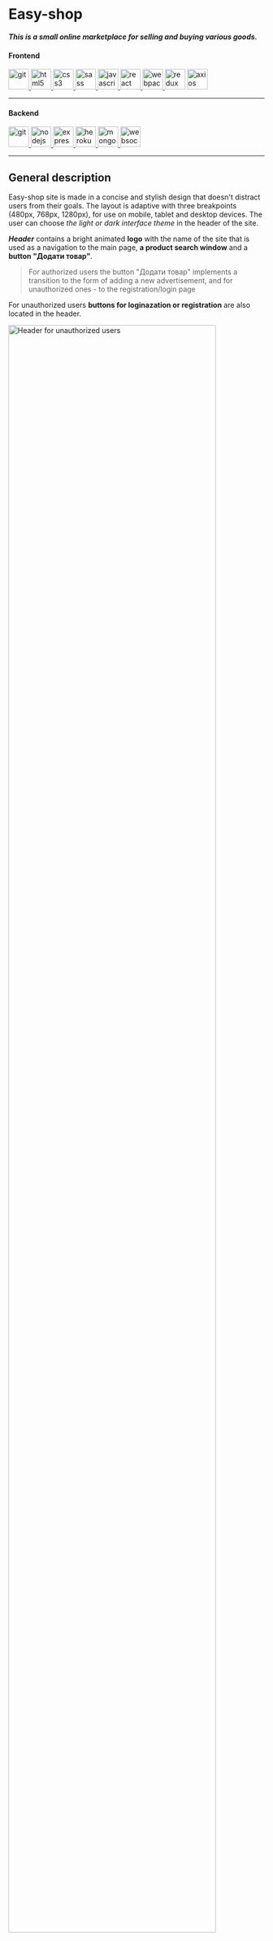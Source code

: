# Easy-shop

**_This is a small online marketplace for selling and buying various goods._**

#### Frontend

<div> <a href="https://git-scm.com/" target="_blank" rel="noreferrer"> <img src="https://www.vectorlogo.zone/logos/git-scm/git-scm-icon.svg" alt="git" width="40" height="40"/> </a> <a href="https://www.w3.org/html/" target="_blank" rel="noreferrer"> <img src="https://raw.githubusercontent.com/devicons/devicon/master/icons/html5/html5-original-wordmark.svg" alt="html5" width="40" height="40"/><a href="https://www.w3schools.com/css/" target="_blank" rel="noreferrer"> <img src="https://raw.githubusercontent.com/devicons/devicon/master/icons/css3/css3-original-wordmark.svg" alt="css3" width="40" height="40"/> </a> <a href="https://sass-lang.com" target="_blank" rel="noreferrer"> <img src="https://raw.githubusercontent.com/devicons/devicon/master/icons/sass/sass-original.svg" alt="sass" width="40" height="40"/> </a> </a> <a href="https://developer.mozilla.org/en-US/docs/Web/JavaScript" target="_blank" rel="noreferrer"> <img src="https://raw.githubusercontent.com/devicons/devicon/master/icons/javascript/javascript-original.svg" alt="javascript" width="40" height="40"/> </a>  <a href="https://reactjs.org/" target="_blank" rel="noreferrer"> <img src="https://raw.githubusercontent.com/devicons/devicon/master/icons/react/react-original-wordmark.svg" alt="react" width="40" height="40"/> </a> <a href="https://webpack.js.org" target="_blank" rel="noreferrer"> <img src="https://raw.githubusercontent.com/devicons/devicon/d00d0969292a6569d45b06d3f350f463a0107b0d/icons/webpack/webpack-original-wordmark.svg" alt="webpack" width="40" height="40"/> </a> <a href="https://redux-toolkit.js.org" target="_blank" rel="noreferrer"> <img src="/public/images/readme/redux.svg" alt="redux" width="40" height="40"/></a> <a href="https://axios-http.com/" target="_blank" rel="noreferrer"> <img src="/public/images/readme/axios.png" alt="axios" width="40" height="40"/> </a></div>

---

#### Backend

<div> <a href="https://git-scm.com/" target="_blank" rel="noreferrer"> <img src="https://www.vectorlogo.zone/logos/git-scm/git-scm-icon.svg" alt="git" width="40" height="40"/> </a> <a href="https://nodejs.org" target="_blank" rel="noreferrer"> <img src="https://raw.githubusercontent.com/devicons/devicon/master/icons/nodejs/nodejs-original-wordmark.svg" alt="nodejs" width="40" height="40"/> </a> <a href="https://expressjs.com" target="_blank" rel="noreferrer"> <img src="https://raw.githubusercontent.com/devicons/devicon/master/icons/express/express-original-wordmark.svg" alt="express" width="40" height="40"/> </a>  <a href="https://heroku.com" target="_blank" rel="noreferrer"> <img src="https://www.vectorlogo.zone/logos/heroku/heroku-icon.svg" alt="heroku" width="40" height="40"/> </a>  <a href="https://www.mongodb.com/" target="_blank" rel="noreferrer"> <img src="https://raw.githubusercontent.com/devicons/devicon/master/icons/mongodb/mongodb-original-wordmark.svg" alt="mongodb" width="40" height="40"/> </a> <a href="https://websockets.spec.whatwg.org/" target="_blank" rel="noreferrer"> <img src="/public/images/readme/websocket.png" alt="websocket" width="40" height="40"/> </a> </div>

---

## General description

Easy-shop site is made in a concise and stylish design that doesn't distract
users from their goals. The layout is adaptive with three breakpoints (480px,
768px, 1280px), for use on mobile, tablet and desktop devices. The user can
choose _the light or dark interface theme_ in the header of the site.

**_Header_** contains a bright animated **logo** with the name of the site that
is used as a navigation to the main page, **a product search window** and a
**button "Додати товар"**.

> For authorized users the button "Додати товар" implements a transition to the
> form of adding a new advertisement, and for unauthorized ones - to the
> registration/login page

For unauthorized users **buttons for loginazation or registration** are also
located in the header.

<img src='/public/images/readme/header_desktop.png' alt="Header for unauthorized users" width='90%'
heigth='auto'></img>

The interface of the header in desktop version _for authorized users_ contains a
navigation buttons to the following pages: **shopping basket, dialogues,
favourite items (products, sellers, searches), profile** and an **exit button**.

<img src='/public/images/readme/header_desktop_aut.png' alt="Header for authorized users" width='90%'
heigth='auto'></img>

Same navigation buttons in mobile version are displayed in the bottom of the
site.

<img src='/public/images/readme/mobile_desktop_aut.png' alt="Navigation in mobile version" width='300px'
heigth='auto'></img>

**_Main page_** displays a carousel of designed photos that are changing
cyclically and can be flipped manually. **VIP ads** are viewed a little lower,
and even lower there is **a section with lists of discounted products, new
products and popular items**. Each of these lists has own pagination.

<img src='/public/images/readme/main_page.png' alt="Navigation in mobile version" width='90%'
heigth='auto'></img>

**Footer** displays contact information for feedback, including **_social media
links_**, as well as **_a Google-maps map_** of the store's main office
location. In addition, by clicking on the button **_"Команда розробників
сайту"_**, the user can go to the page with a list and contact details of all
team members who worked on the project.

<img src='/public/images/readme/footer.png' alt="Footer" width='90%'
heigth='auto'></img>

---

## Options

### Loginization/registration

In order to use the entire range of site options, the user needs to
`register (for new users)/login (for users with an existing account)` by filling
in the appropriate ones validated forms. Navigation to these pages is displayed
in the header in desktop version or in the bottom in mobile version.  
**To register**, you must enter your login, e-mail and password (more than 7
characters). In order **to login** there are two fields to enter e-mail and
password. Authorization is possible, in particular, through **a Google
account**.

<img src='/public/images/readme/login.png' alt="Login Page" width='90%'
heigth='auto'></img>

### Profile page

Each registered user has own **_profile page_**, that displays: **rating, fact
of verification (if verifired), number of days since registration, location,
subscriber count, number of sales and online status**. This page is navigated by
the button in the header (desktop version) or at the bottom block (mobile
version).  
Also at the profile page the user can view:

- **_selling goods_** with the possibility of editing and deleting each of them:
- **_purchased goods_** with the possibility of filtering by status: all, new,
  confirmed, rejected;
- **_sold goods_** with the possibility of filtering by status (all, new,
  confirmed, rejected);
- **_received reviews_** as a seller and as a buyer, and **_reviews that were
  left_**;
- **_settings_**.

<img src='/public/images/readme/profile.png' alt="Profile Page" width='90%'
heigth='auto'></img>

In the settings the user can `edit contact data, change the profile photo` (by
uploading a photo no larger than 75 KB) and `verify the email`. So after
clicking the corresponding button "Підтвердити" a special link will be sent to
the specified email address, which is valid for 10 minutes from the moment of
its formation and which the user needs to follow.

### Adding a new ad

Every authorized user can `add advertisement` at the special page that is
navigated by the button "Додати товар" in the header. For adding new add it is
necessary to `fill out the fields in the appropriate form`:

- indicate **the name of the product, its description, brand, number of items,
  price, keywords**;
- select an option among presented ones for **the regarding status, category and
  section, size (you can choose several options), VIP status**;
- upload up to 6 **photos of the product**, one of which will be the main one
  that means displaying in the product card.

If the user will try to `send a form with unfilled required field`, the cursor
is focused on such a field, and the page scrolls to the corresponding level.

<img src='/public/images/readme/add.png' alt="Add Page" width='90%'
heigth='auto'></img>

### Product page

After the submission of the product search window in header the user occurs on
**_the product page_**. Navigation of this page is provided by clicking on the
corresponding buttons at the bottom of the header (on tablet and desktop
versions) and consists of four categories: **_"Чоловікам", "Жінкам", "Дитячі
товари", "Краса та здоров'я"_**. Navigation **_by categories and
subcategories_** is displayed by opening a modal window in the left part of
header.

<img src='/public/images/readme/modal.png' alt="Modal window of the catalog" width='90%'
heigth='auto'></img>

> **_The product page_** consists of two sections: \***\*filters and list of
> products\*\***.

**The section of filters** allows the user
`to search for products according to the selected criteria`: **_size_**(you can
choose several options), **_price_** (specific or within a certain range),
**_condition_** (you can choose several options) and **_brand_**. The installed
filters will be applied to product searches until the moment of filters reset by
`clicking on the corresponding button or submitting a new search word`.

**The section of products** consists of:

- **_navigation by categories and subcategories of goods_** with displaying the
  number of found products;
- **_block with buttons_**
  `(reset filters, reset search word, subscribe to search (for authorized users) and sorting by popularity, by increasing price, by decreasing price, by date)`;
- **_list of found products_** with pagination.

<img src='/public/images/readme/filters.png' alt="Product page" width='90%'
heigth='auto'></img>

### General product card and Product item page

By viewing **the general product card** at any page the user can get acquainted
with **_the name of the product, its price, available sizes, the main photo, as
well as the number of users who assigned the product to their favorites_**. In
order **_to rank product to the favorites_**, it is enough to
`click on the "heart" icon` in the lower right corner - such an icon will turn
yellow. With **_hover and focus on the product card_** the main product
description will be displayed on the muted background of the photo.

`By clicking on the product card`, the user will occur at **the page of this
product**. Here it is possible
`to view each of the uploaded product photos in full screen`. Also this page
contains **_detailed information about the product, including its description,
price, available sizes, condition, brand, available shipping methods_**.  
By clicking on the corresponding icons, the user can **_add the product to
favorites or ask the seller a question_**. If the user
`clicks on the button "Додати до кошика"`, the product will be added to the list
of products in the basket, and in the header of the site the current number of
products in this list will increase accordingly.
`Activating the button "Купити зараз"` has as a result the transition to **the
page of the list of products in the basket**, where the user can finalize the
order.  
Also the product item page contains general information about the seller of this
product, as well as a possibility `to subscribe to the seller` by the
corresponding button.
<img src='/public/images/readme/productItem.png' alt="Product item page" width='90%'
heigth='auto'></img>

### Seller's profile page

Clicking on the seller's name in the the product item page will take user **to
seller's profile page**, where there is an opportunity to familiarize yourself
with **_the list of the seller's ads, reviews_** (as a seller and as a buyer),
as well as **_additional information about the seller_**. The page also contains
`a button for making a subscription` to the seller.

<img src='/public/images/readme/seller_profile.png' alt="Seller's profile page" width='90%'
heigth='auto'></img>

### Favourites

The list of cards of **selected subscriptions to goods, sellers and searches**
is displayed on the corresponding page, which can be navigated to by
`the button in the header of the site`. Each of the subscriptions can be
`deleted` by clicking the corresponding button located on subscription cards.

<img src='/public/images/readme/favorites.png' alt="Favourites page" width='90%'
heigth='auto'></img>

### Dialogues

The dialogues page displays **_active and archived dialogues_** between site
users. Communication is happening instantly, because the addressee receives the
message a few seconds after sending. The number of messages changes in the
header of the site immediately after receiving or reading.

<img src='/public/images/readme/dialogues.png' alt="Favourites page" width='90%'
heigth='auto'></img>

### Shopping basket

**_Shopping basket page_** displays lists of **ads that have been added to the
basket**, grouped by each seller. At the end of each list, there are buttons for
`adding other products of this seller (by transition to the seller's profile page) and for ordering`.

<img src='/public/images/readme/basket.png' alt="Basket page" width='90%'
heigth='auto'></img>

### Checkout

The checkout page displays:

- **general information** about the product;
- **a form for filling in** delivery data;
- **the contact data receiving form**, in which the data of the authorized user
  is filled by default;
- the block that contains **the price of the order** and the button "Оформити".

After `visiting the checkout page without making an order` a kind of a draft
order will be saved in the user's profile page in the section "Мої покупки" with
a possibility `to finalize` such an order or `ask a question to the seller`.  
 <img src='/public/images/readme/how to do a review.png' alt="Basket page" width='90%' heigth='auto'></img>

### Leaving the review

After placing an order, the user has the opportunity to `leave a review`. Such
functionality is implemented by **a modal window** with the appropriate
`form for filling rating (from 1 to 5) and writing a review`. In this modal
window, the user can also `read all of the other reviews of this seller`.
<img src='/public/images/readme/how to do a review.png' alt="Basket page" width='90%' heigth='auto'></img>

Making the subscriptions to products, sellers, searches, deletion of such
subscriptions, removal of products from the cart, adding an ad, placing an order
and other actions are accompanied by **_a pop-up message_** in which the user is
informed about the success of the corresponding actions.
